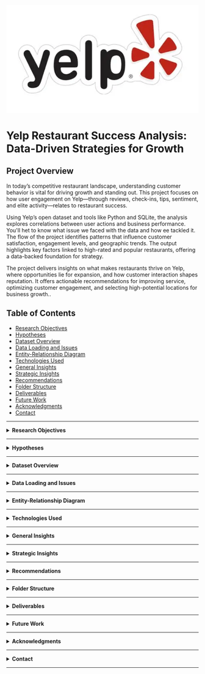 <p align="center">
  <img src="assets/yelp_logo.png" alt="Yelp Logo" width="600"/>
</p>

# Yelp Restaurant Success Analysis: Data-Driven Strategies for Growth

## Project Overview

In today’s competitive restaurant landscape, understanding customer behavior is vital for driving growth and standing out. This project focuses on how user engagement on Yelp—through reviews, check-ins, tips, sentiment, and elite activity—relates to restaurant success.

Using Yelp’s open dataset and tools like Python and SQLite, the analysis explores correlations between user actions and business performance. You'll het to know what issue we faced with the data and how ee tackled it. The flow of the project identifies patterns that influence customer satisfaction, engagement levels, and geographic trends. The output highlights key factors linked to high-rated and popular restaurants, offering a data-backed foundation for strategy.

The project delivers insights on what makes restaurants thrive on Yelp, where opportunities lie for expansion, and how customer interaction shapes reputation. It offers actionable recommendations for improving service, optimizing customer engagement, and selecting high-potential locations for business growth..

## Table of Contents

- [Research Objectives](#research-objectives)
- [Hypotheses](#hypotheses)
- [Dataset Overview](#dataset-overview)
- [Data Loading and Issues](#data-loading-and-issues)
- [Entity-Relationship Diagram](#entity-relationship-diagram)
- [Technologies Used](#technologies-used)
- [General Insights](#general-insights)
- [Strategic Insights](#strategic-insights)
- [Recommendations](#recommendations)
- [Folder Structure](#folder-structure)
- [Deliverables](#deliverables)
- [Future Work](#future-work)
- [Acknowledgments](#acknowledgments)
- [Contact](#contact)

---

<details>
<summary id="research-objectives"><strong>Research Objectives</strong></summary>

- Quantify the correlation between user engagement (reviews, tips, check-ins) and restaurant ratings or review counts.
- Analyze the impact of feedback sentiment ("useful", "funny", "cool") on average star ratings and user engagement.
- Assess whether sustained engagement over time is a more reliable indicator of long-term success than short bursts of activity.

</details>

---

<details>
<summary id="hypotheses"><strong>Hypotheses</strong></summary>

- Increased user interaction leads to greater visibility and potentially better ratings.
- Feedback sentiment metrics affect review visibility and overall performance.
- Consistent engagement over time reflects higher customer satisfaction and long-term success.

</details>

---

<details>
<summary id="dataset-overview"><strong>Dataset Overview</strong></summary>

This dataset is a subset of Yelp and has information about businesses across 8 metropolitan areas in the USA and Canada. This project uses the Yelp Open Dataset, comprising five key JSON files:

- `business`: Restaurant metadata including location, star rating, categories, and review count.
- `review`: Full user reviews with star ratings, timestamps, and sentiment metrics.
- `user`: User metadata including elite status, total reviews, and fan count.
- `tip`: Short, timestamped user tips with like counts.
- `checkin`: Timestamps indicating real-world visits to a restaurant.

Sample JSON files, with limited number of rows os each table is available in the data-samples folder.
</details>

---

<details>
<summary id="data-loading-and-issues"><strong>Data Loading and Issues</strong></summary>

Due to the scale of the data, some files even reaching the size of 3.2Gb and even 5Gb,  full in-memory loading was impractical. To manage resource usage:

- Each JSON file was chunked using a custom Python script (`chunking-up-large-json-files-code.py`) to avoid crashes.
- Cleaned chunks were uploaded incrementally into a normalized SQLite3 database.
- SQL queries were used throughout the analysis to selectively retrieve relevant data subsets.

The code is available in data-load folder. 
This approach ensured system stability and data completeness.

</details>

---

<details>
<summary id="entity-relationship-diagram"><strong>Entity-Relationship Diagram</strong></summary>

The relationships between tables were established with appropriate foreign key constraints. The five main entities were modeled to reflect realistic business logic.

![Entity Relationship Diagram](assets/entity_relationship_diagram.png)

</details>

---

<details>
<summary id="technologies-used"><strong>Technologies Used</strong></summary>

| Tool               | Purpose                                      |
|--------------------|----------------------------------------------|
| Python             | Primary analysis and data transformation     |
| SQLite3            | Relational database for scalable querying    |
| Pandas, NumPy      | Data wrangling and statistical aggregation   |
| Matplotlib, Seaborn| Visual analytics and plotting                |
| Folium, Geopy      | Geospatial visualization and mapping         |
| datetime           | Time-based filtering and trend identification|
| IPython.display    | Display enhancements for notebooks           |

</details>

---

<details>
<summary><strong>General Insights</strong></summary>

**_(Click to see the data behind)_**

<details>
<summary>• Restaurants rated 4.0 stars show the highest user engagement.</summary>
<img src="visuals/highlighted_p1.png" alt="Restaurants with 4.0 Stars Engagement" width="600" />
</details>

<details>
<summary>• User activity (reviews, check-ins, tips) tends to increase with ratings, but declines for businesses rated 4.5 or 5.0.</summary>
<img src="visuals/highlighted_p1.png" alt="Engagement vs Higher Ratings" width="600" />
</details>

<details>
<summary>• Peak user activity hours are from 4 PM to 1 AM. Get sto the lowest in early morning from 6 AM to 10 AM.</summary>
<img src="visuals/highlighted_p3.png" alt="Peak Activity Hours" width="600" />
</details>

<details>
<summary>• Out of 150k businesses, 35k are open restaurants.</summary>
<img src="visuals/highlighted_p8.png" alt="Open Restaurants Overview" width="600" />
</details>

<details>
<summary>• Average star rating is 3.52 and average review count is 104.; after removing outliers, it drops to 55.</summary>
<img src="visuals/highlighted_p6.png" alt="Average Rating and Review Counts" width="600" />
</details>

<details>
<summary>• After removing outliers, average review count drops to 55.</summary>
<img src="visuals/highlighted_p7.png" alt="Average Rating and Review Counts" width="600" />
</details>

<details>
<summary>• Elite users, though fewer in number, contribute a disproportionately high number of reviews.</summary>
<img src="visuals/highlighted_p2.png" alt="Elite User Contribution" width="600" />
</details>

<details>
<summary>• Review counts alone are not a reliable indicator of overall success.</summary>
<img src="visuals/highlighted_p9.png" alt="Review Count vs Success" width="600" />
</details>

</details>


---

<details>
<summary id="strategic-insights"><strong>Strategic Insights</strong></summary>

- Businesses with more “useful”, “funny”, or “cool” reviews attract significantly higher engagement.
- Engagement metrics—reviews, check-ins, and tips—are strongly correlated.
- Top cities by success score include Philadelphia, Tampa, Tucson, and Indianapolis, based on combined metrics of rating, volume, and consistency.
- Review volume and user engagement do not necessarily correlate with perfect 5.0 ratings, suggesting saturation or selective audiences.
- Elite users significantly influence visibility and customer trust, making them important stakeholders for brand advocacy.
- Time-based analysis shows engagement peaks between November and March, identifying seasonal marketing opportunities.

</details>

---

<details>
<summary id="recommendations"><strong>Recommendations</strong></summary>

- Find ways to engage the customers who rate 5 star often, their further engagement will boost the overall rating. 
- Focus on consistent engagement strategies that foster user reviews and tips across time.
- Launch promotions and allocate staff strategically during high-engagement periods (4 PM–1 AM and November–March).
- Develop outreach programs or loyalty incentives for elite users.
- Target cities with high success scores for expansion or new store openings.
- Use detailed feedback analysis to improve service quality and customer experience.
- Encourage review formats that prompt “useful”, “funny”, and “cool” votes.
- For underperforming locations, apply localized sentiment and engagement metrics to diagnose service gaps.

</details>

---

<details>
<summary id="folder-structure"><strong>Folder Structure</strong></summary>

```bash
yelp-restaurant-analysis-sql-python-colab/
│
├── README.md
│
├── analysis/
│   └── analysis.ipynb
│
├── assets/
│   ├── yelp_logo.png
│   └── entity_relationship_diagram.png
│
├── data-load/
│   ├── chunking-up-large-json-files-code.py
│   ├── database-table-creation.ipynb
│   └── table_creation_query.sql
│
├── data-samples/
│   ├── business_sample.json
│   ├── checkin_sample.json
│   ├── review_sample.json
│   ├── tips_sample.json
│   └── user_sample.json
│
├── source/
│   └── yelp_original_dataset_url.txt
│
├── visuals/
│   ├── 35k_useful_rows.png
│   ├── avg_engagement_based_on_rating.png
│   ├── avg_review_count_with_outliers.png
│   ├── avg_review_count_without_outliers.png
│   ├── elite_vs_non_elite.png
│   ├── elite_vs_non_elite_comparison.png
│   ├── engagement_vs_rating.png
│   ├── highlighted_p1.png
│   ├── highlighted_p2.png
│   ├── highlighted_p3.png
│   ├── highlighted_p4.png
│   ├── highlighted_p5.png
│   ├── highlighted_p6.png
│   ├── highlighted_p7.png
│   ├── highlighted_p8.png
│   ├── highlighted_p9.png
│   ├── avg_engagement_based
│   ├── review_count_vs_success_score.png
│   ├── reviews_tips_vs_success.png
│   ├── seasonal_decompose.png
│   ├── seasonal_trends.png
│   ├── tip_engagement_over_time.png
│   └── tip_review_checkin_engagement.png
│
└── reports/
    ├── final_presentation.pdf
    └── final_presentation.pptx
```

</details> 

---

<details> <summary id="deliverables"><strong>Deliverables</strong></summary>

- Analysis and database creation notebooks (analysis/, data-load/)

- PowerPoint and PDF presentation (reports/)

- SQL scripts and ER diagram (data-load/, assets/)

- Saved data visualizations (visuals/)

- Sample JSON data for demonstration and table creation (data-samples/)

</details> 

---

<details> <summary id="future-work"><strong>Future Work</strong></summary>
    
- Apply natural language processing to understand review sentiment and patterns.
    

- Build predictive models to identify potential high-performing locations or user churn risks.

- Develop an interactive dashboard (e.g., using Streamlit or Power BI) for real-time business decision support.

</details> 

---

<details> <summary id="acknowledgments"><strong>Acknowledgments</strong></summary>
    
- Yelp for the open Dataset: https://business.yelp.com/data/resources/open-dataset/

- Open-source Python libraries and their contributors

</details> 

---

<details> <summary id="contact"><strong>Contact</strong></summary>
    
Rajdeep Ray

Email: rajdeepray.c48.it@gmail.com

Phone: +91 7076918307

GitHub: https://github.com/deadlineZeus

LinkedIn: https://www.linkedin.com/in/rajdeep-ray-3616501b6/

</details> 

---
